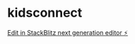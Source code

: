 # kidsconnect

[Edit in StackBlitz next generation editor ⚡️](https://stackblitz.com/~/github.com/qbikmuzik615/kidsconnect)